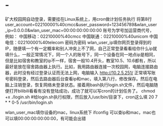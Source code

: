 # -
矿大校园网自动登录，需要挂在Linux系统上，用cron做计划任务执行
将第8行
user_account=02210000%40cmcc&user_password=123456789&wlan_user_ip=0.0.0.0&wlan_user_mac=00:00:00:00:00:00
账号为学号加运营商代号，例如：
中国移动：02210000%40cmcc
中国联通：02210000%40unicom
中国电信：02210000%40telecom
密码为密码
wlan_user_ip填你网页登录得到的IP，随便填一个有一定概率和别人冲突上不了网，自己正常登录看看给你什么ip就填什么，一般正常情况下，同一个人的账号下，同一个设备在同一地点ip是相同，但是比如宿舍和教室的ip不一样，宿舍一般10.4开头，教室10.5、10.6都有，所以最好是放在宿舍路由器上执行。比如，我用路由器连接一次校园网，电脑连接路由器，此时没有经过登录认证而无法上网，电脑输入
http://10.2.5.251/
正常填写账号密码登录，然后去路由器后台查看ip和mac，填入第八行，修改保存。然后在电脑上注销登录，恢复网络未登录状态。接着用bash执行login.sh文件，然后电脑随便打开bilibili看看有没有登陆成功，成功了就可以写cron的计划任务了。
chmod +x ./login.sh   #给login.sh执行权限，然后放入/usr/bin/目录下，cron这么填
20 7 * * 0-5 /usr/bin/login.sh

wlan_user_mac填你设备的mac，linux系统下
ifconfig
可以查ip和mac，mac也可以填00:00:00:00:00:00，有可能会出错
